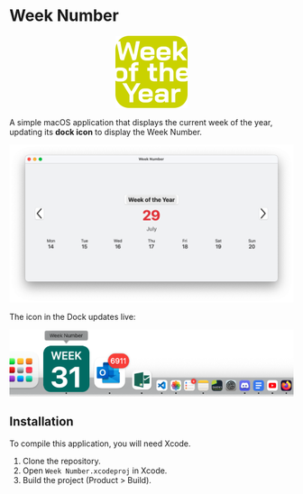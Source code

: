 # Week Number

<p align="center">
  <img src="img/icon.png" width="128" alt="Week Number app icon">
</p>

A simple macOS application that displays the current week of the year, updating its **dock icon** to display the Week Number.

![Screenshot of Week Number app](img/screenshot.png)

The icon in the Dock updates live:

![Dock](img/dock.png)

## Installation

To compile this application, you will need Xcode.

1.  Clone the repository.
2.  Open `Week Number.xcodeproj` in Xcode.
3.  Build the project (Product > Build).

